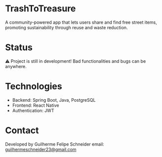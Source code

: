 # TrashToTreasure

A community-powered app that lets users share and find free street items, promoting sustainability through reuse and waste reduction.

# Status

⚠️ Project is still in development! Bad functionalities and bugs can be anywhere.

# Technologies

- Backend: Spring Boot, Java, PostgreSQL
- Frontend: React Native
- Authentication: JWT

# Contact

Developed by Guilherme Felipe Schneider
email: guilhermeschneider23@gmail.com

